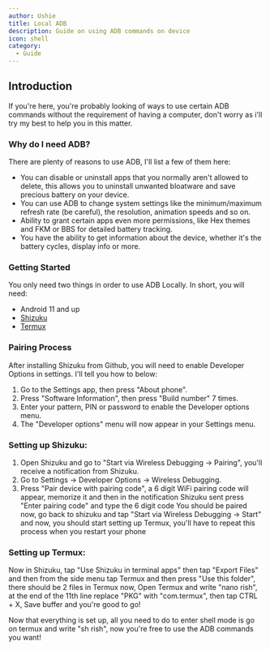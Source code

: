 ```yaml
---
author: Ushie
title: Local ADB
description: Guide on using ADB commands on device
icon: shell
category:
  - Guide
---
```


## Introduction 

If you're here, you're probably looking of ways to use certain ADB commands without the requirement of having a computer, don't worry as i'll try my best to help you in this matter.

### Why do I need ADB?   
There are plenty of reasons to use ADB, I'll list a few of them here:

* You can disable or uninstall apps that you normally aren't allowed to delete, this allows you to uninstall unwanted bloatware and save precious battery on your device.
* You can use ADB to change system settings like the minimum/maximum refresh rate (be careful), the resolution, animation speeds and so on.
* Ability to grant certain apps even more permissions, like Hex themes and FKM or BBS for detailed battery tracking.
* You have the ability to get information about the device, whether it's the battery cycles, display info or more.

### Getting Started

You only need two things in order to use ADB Locally. In short, you will need:

* Android 11 and up
* [Shizuku](https://github.com/RikkaApps/Shizuku/releases)
* [Termux](https://f-droid.org/en/packages/com.termux/)

### Pairing Process

After installing Shizuku from Github, you will need to enable Developer Options in settings. I'll tell you how to below:

1. Go to the Settings app, then press "About phone".
2. Press "Software Information", then press "Build number" 7 times.  
3. Enter your pattern, PIN or password to enable the Developer options menu.  
4. The "Developer options" menu will now appear in your Settings menu. 

### Setting up Shizuku:

1. Open Shizuku and go to "Start via Wireless Debugging → Pairing", you'll receive a notification from Shizuku.
2. Go to Settings → Developer Options → Wireless Debugging.
3. Press "Pair device with pairing code", a 6 digit WiFi pairing code will appear, memorize it and then in the notification Shizuku sent press "Enter pairing code" and type the 6 digit code 
You should be paired now, go back to shizuku and tap "Start via Wireless Debugging → Start" and now, you should start setting up Termux, you'll have to repeat this process when you restart your phone

### Setting up Termux:

Now in Shizuku, tap "Use Shizuku in terminal apps" then tap "Export Files" and then from the side menu tap Termux and then press "Use this folder", there should be 2 files in Termux now, Open Termux and write "nano rish", at the end of the 11th line replace "PKG" with "com.termux", then tap CTRL + X, Save buffer and you're good to go!

Now that everything is set up, all you need to do to enter shell mode is go on termux and write "sh rish", now you're free to use the ADB commands you want!